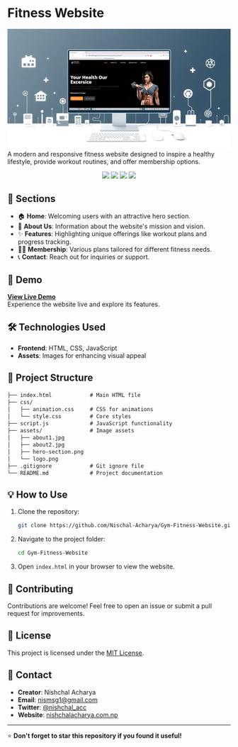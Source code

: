
# Fitness Website

![Fitness Website Banner](assets/banner.png)  
A modern and responsive fitness website designed to inspire a healthy lifestyle, provide workout routines, and offer membership options.

<p align="center">
  <a href="https://github.com/Nischal-Acharya/Gym-Fitness-Website/graphs/contributors"><img src="https://img.shields.io/github/contributors/Nischal-Acharya/Gym-Fitness-Website?style=for-the-badge" /></a>
  <a href="https://github.com/Nischal-Acharya/Gym-Fitness-Website/stargazers"><img src="https://img.shields.io/github/stars/Nischal-Acharya/Gym-Fitness-Website?style=for-the-badge" /></a>
  <a href="https://github.com/Nischal-Acharya/Gym-Fitness-Website/forks"><img src="https://img.shields.io/github/stars/Nischal-Acharya/Gym-Fitness-Website?style=for-the-badge" /></a>
  <a href="https://github.com/Nischal-Acharya/Gym-Fitness-Website/blob/main/LICENSE"><img src="https://img.shields.io/github/license/Nischal-Acharya/Gym-Fitness-Website?style=for-the-badge&color=purple" /></a>
</p>

## 🌟 Sections

- 🏠 **Home**: Welcoming users with an attractive hero section.
- 👥 **About Us**: Information about the website's mission and vision.
- ✨ **Features**: Highlighting unique offerings like workout plans and progress tracking.
- 🏋️‍♂️ **Membership**: Various plans tailored for different fitness needs.
- 📞 **Contact**: Reach out for inquiries or support.

## 🚀 Demo

[**View Live Demo**](https://nishchalacharya.com.np/webathon/madan_bhandari_pashupati/)  
Experience the website live and explore its features.

## 🛠️ Technologies Used

- **Frontend**: HTML, CSS, JavaScript
- **Assets**: Images for enhancing visual appeal

## 📂 Project Structure

```
├── index.html            # Main HTML file
├── css/
│   ├── animation.css     # CSS for animations
│   └── style.css         # Core styles
├── script.js             # JavaScript functionality
├── assets/               # Image assets
│   ├── about1.jpg
│   ├── about2.jpg
│   ├── hero-section.png
│   └── logo.png
├── .gitignore            # Git ignore file
└── README.md             # Project documentation
```

## 💡 How to Use

1. Clone the repository:
   ```bash
   git clone https://github.com/Nischal-Acharya/Gym-Fitness-Website.git
   ```
2. Navigate to the project folder:
   ```bash
   cd Gym-Fitness-Website
   ```
3. Open `index.html` in your browser to view the website.

## 🤝 Contributing

Contributions are welcome! Feel free to open an issue or submit a pull request for improvements.

## 📄 License

This project is licensed under the [MIT License](LICENSE).

## 📧 Contact

- **Creator**: Nishchal Acharya  
- **Email**: [nismsg1@gmail.com](mailto:nismsg1@gmail.com)  
- **Twitter**: [@nishchal_acc](https://twitter.com/nishchal_acc)  
- **Website**: [nishchalacharya.com.np](https://nishchalacharya.com.np)  

---

⭐ **Don't forget to star this repository if you found it useful!**
